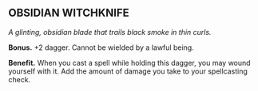 ## OBSIDIAN WITCHKNIFE

_A glinting, obsidian blade that trails black smoke in thin curls._

**Bonus.** +2 dagger. Cannot be wielded by a lawful being.

**Benefit.** When you cast a spell while holding this dagger, you may wound yourself with it. Add the amount of damage you take to your spellcasting check.


